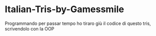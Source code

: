 # Italian-Tris-by-Gamessmile
Programmando per passar tempo ho tiraro giù il codice di questo tris, scrivendolo con la OOP
